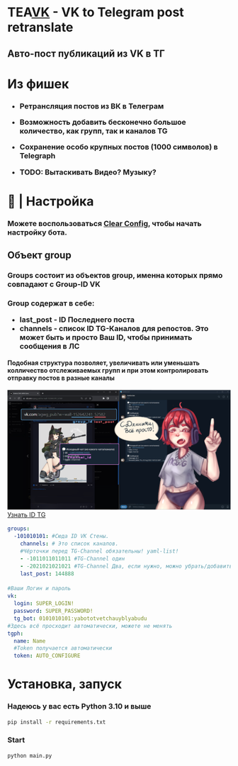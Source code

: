 <h1>TEA<a href="vk.com">VK</a> - VK to Telegram post retranslate</h1>

<h2>Авто-пост публикаций из VK в ТГ</h2>
<h1>Из фишек</h1>
<h3>

- Ретрансляция постов из ВК в Телеграм

- Возможность добавить бесконечно большое количество, как групп, так и каналов TG

- Сохранение особо крупных постов (1000 символов) в Telegraph

- TODO: Вытаскивать Видео? Музыку? 
</h3>


<h1>🔧 | Настройка</h1>
<h3>
Можете воспользоваться <a href="config_clear">Clear Config</a>, чтобы начать настройку бота.
</h3>

<h2> Объект group</h2>

<h3>Groups состоит из объектов group, именна которых прямо совпадают с Group-ID VK </h3>
<h3>

Group содержат в себе:
- last_post - ID Последнего поста
- channels - список ID TG-Каналов для репостов. Это может быть и просто Ваш ID, чтобы принимать сообщения в ЛС

</h3>
<h4>
Подобная структура позволяет, увеличивать или уменьшать колличество отслеживаемых групп и при этом контролировать отправку постов в разные каналы
</h4>

<img src="photos\group_data.png"></img>
<a href="https://t.me/getidsbot">Узнать ID TG</a>
```yaml
groups:
  -101010101: #Сюда ID VK Стены.
    channels: # Это список каналов.
    #Чёрточки перед TG-Channel обязательны! yaml-list!
    - -1011011011011 #TG-Channel один
    - -2021021021021 #TG-Channel Два, если нужно, можно убрать/добавить
    last_post: 144888

#Ваши Логин и пароль
vk:
  login: SUPER_LOGIN!
  password: SUPER_PASSWORD!
  tg_bot: 0101010101:yabototvetchauyblyabudu
#Здесь всё просходит автоматически, можете не менять
tgph:
  name: Name
  #Token получается автоматически 
  token: AUTO_CONFIGURE
```

<h1>Установка, запуск</h1>
<h3>Надеюсь у вас есть Python 3.10 и выше</h3>

```bash
pip install -r requirements.txt 
```
<h3>Start</h3>

```bash
python main.py 
```
